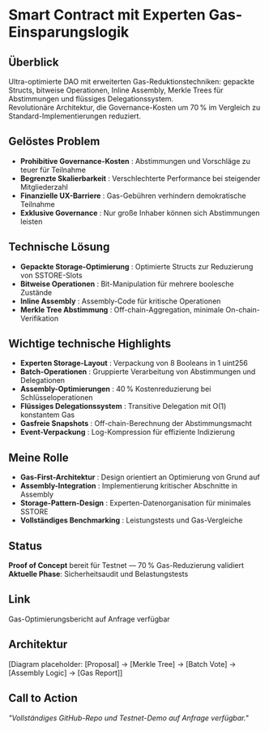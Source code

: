 # Smart Contract mit Experten Gas-Einsparungslogik

## Überblick

Ultra-optimierte DAO mit erweiterten Gas-Reduktionstechniken: gepackte Structs, bitweise Operationen, Inline Assembly, Merkle Trees für Abstimmungen und flüssiges Delegationssystem.  
Revolutionäre Architektur, die Governance-Kosten um 70 % im Vergleich zu Standard-Implementierungen reduziert.

## Gelöstes Problem

- **Prohibitive Governance-Kosten** : Abstimmungen und Vorschläge zu teuer für Teilnahme  
- **Begrenzte Skalierbarkeit** : Verschlechterte Performance bei steigender Mitgliederzahl  
- **Finanzielle UX-Barriere** : Gas-Gebühren verhindern demokratische Teilnahme  
- **Exklusive Governance** : Nur große Inhaber können sich Abstimmungen leisten

## Technische Lösung

- **Gepackte Storage-Optimierung** : Optimierte Structs zur Reduzierung von SSTORE-Slots  
- **Bitweise Operationen** : Bit-Manipulation für mehrere boolesche Zustände  
- **Inline Assembly** : Assembly-Code für kritische Operationen  
- **Merkle Tree Abstimmung** : Off-chain-Aggregation, minimale On-chain-Verifikation

## Wichtige technische Highlights

- **Experten Storage-Layout** : Verpackung von 8 Booleans in 1 uint256  
- **Batch-Operationen** : Gruppierte Verarbeitung von Abstimmungen und Delegationen  
- **Assembly-Optimierungen** : 40 % Kostenreduzierung bei Schlüsseloperationen  
- **Flüssiges Delegationssystem** : Transitive Delegation mit O(1) konstantem Gas  
- **Gasfreie Snapshots** : Off-chain-Berechnung der Abstimmungsmacht  
- **Event-Verpackung** : Log-Kompression für effiziente Indizierung

## Meine Rolle

- **Gas-First-Architektur** : Design orientiert an Optimierung von Grund auf  
- **Assembly-Integration** : Implementierung kritischer Abschnitte in Assembly  
- **Storage-Pattern-Design** : Experten-Datenorganisation für minimales SSTORE  
- **Vollständiges Benchmarking** : Leistungstests und Gas-Vergleiche

## Status

**Proof of Concept** bereit für Testnet — 70 % Gas-Reduzierung validiert  
**Aktuelle Phase**: Sicherheitsaudit und Belastungstests

## Link

Gas-Optimierungsbericht auf Anfrage verfügbar

## Architektur
[Diagram placeholder: [Proposal] → [Merkle Tree] → [Batch Vote] → [Assembly Logic] → [Gas Report]]


## Call to Action

*"Vollständiges GitHub-Repo und Testnet-Demo auf Anfrage verfügbar."*
